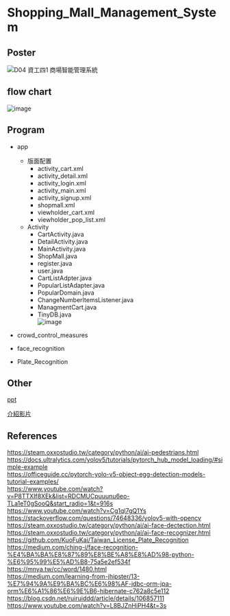 # Shopping_Mall_Management_System

## Poster
![D04 資工四1 商場智能管理系統](https://github.com/user-attachments/assets/7d091104-0c5a-4504-a4b6-34bd22488417)  

## flow chart
![image](https://github.com/user-attachments/assets/708ff8c5-b2f4-43e5-b131-93785939f37b)

## Program
 - app
   - 版面配置
     - activity_cart.xml
     - activity_detail.xml
     - activity_login.xml
     - activity_main.xml
     - activity_signup.xml
     - shopmall.xml
     - viewholder_cart.xml
     - viewholder_pop_list.xml
   - Activity
     - CartActivity.java
     - DetailActivity.java
     - MainActivity.java
     - ShopMall.java
     - register.java
     - user.java
     - CartListAdpter.java
     - PopularListAdapter.java
     - PopularDomain.java
     - ChangeNumberItemsListener.java
     - ManagmentCart.java
     - TinyDB.java  
![image](https://github.com/user-attachments/assets/3814a6d9-f710-4229-811c-e315dcb5893f)

 - crowd_control_measures
 - face_recognition
 - Plate_Recognition

## Other
[ppt](https://www.canva.com/design/DAGN4gHRa-k/xEfGHS3Y4z48jt64TkKpsQ/view?utm_content=DAGN4gHRa-k&utm_campaign=designshare&utm_medium=link&utm_source=editor)  

[介紹影片](https://youtu.be/YWhE3PqiZvQ)

## References
https://steam.oxxostudio.tw/category/python/ai/ai-pedestrians.html  
https://docs.ultralytics.com/yolov5/tutorials/pytorch_hub_model_loading/#simple-example  
https://officeguide.cc/pytorch-yolo-v5-object-egg-detection-models-tutorial-examples/  
https://www.youtube.com/watch?v=P8TTXIf8XEk&list=RDCMUCpuuunu6eo-TLa1eT0gSooQ&start_radio=1&t=916s  
https://www.youtube.com/watch?v=Cg1ql7gQ1Ys  
https://stackoverflow.com/questions/74648336/yolov5-with-opencv  
https://steam.oxxostudio.tw/category/python/ai/ai-face-dectection.html  
https://steam.oxxostudio.tw/category/python/ai/ai-face-recognizer.html  
https://github.com/KuoFuKai/Taiwan_License_Plate_Recognition  
https://medium.com/ching-i/face-recognition-%E4%BA%BA%E8%87%89%E8%BE%A8%E8%AD%98-python-%E6%95%99%E5%AD%B8-75a5e2ef534f  
https://mnya.tw/cc/word/1480.html  
https://medium.com/learning-from-jhipster/13-%E7%94%9A%E9%BA%BC%E6%98%AF-jdbc-orm-jpa-orm%E6%A1%86%E6%9E%B6-hibernate-c762a8c5e112  
https://blog.csdn.net/ruiruiddd/article/details/106857111  
https://www.youtube.com/watch?v=L8BJZnHiPH4&t=3s  
